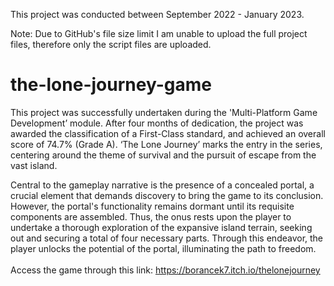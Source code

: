 This project was conducted between September 2022 - January 2023.

Note: Due to GitHub's file size limit I am unable to upload the full project files, therefore only the script files are uploaded.
# the-lone-journey-game
This project was successfully undertaken during the 'Multi-Platform Game Development’ module. After four months of dedication, the project was awarded the classification of a First-Class standard, and achieved an overall score of 74.7% (Grade A). ‘The Lone Journey’ marks the entry in the series, centering around the theme of survival and the pursuit of escape from the vast island.

Central to the gameplay narrative is the presence of a concealed portal, a crucial element that demands discovery to bring the game to its conclusion. However, the portal's functionality remains dormant until its requisite components are assembled. Thus, the onus rests upon the player to undertake a thorough exploration of the expansive island terrain, seeking out and securing a total of four necessary parts. Through this endeavor, the player unlocks the potential of the portal, illuminating the path to freedom.
<br>
<br>
Access the game through this link: https://borancek7.itch.io/thelonejourney
